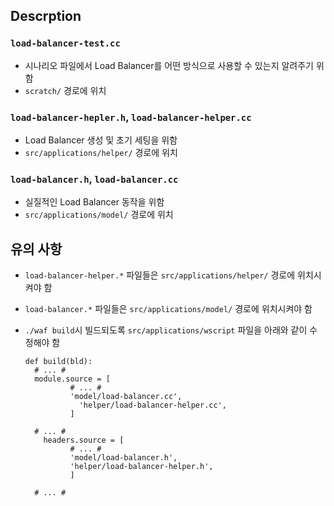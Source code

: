 ## Descrption

### `load-balancer-test.cc`

- 시나리오 파일에서 Load Balancer를 어떤 방식으로 사용할 수 있는지 알려주기 위함
- `scratch/` 경로에 위치

### `load-balancer-hepler.h`, `load-balancer-helper.cc`

- Load Balancer 생성 및 초기 세팅을 위함
- `src/applications/helper/` 경로에 위치

### `load-balancer.h`, `load-balancer.cc`

- 실질적인 Load Balancer 동작을 위함
- `src/applications/model/` 경로에 위치

## 유의 사항

- `load-balancer-helper.*` 파일들은 `src/applications/helper/` 경로에 위치시켜야 함

- `load-balancer.*` 파일들은 `src/applications/model/` 경로에 위치시켜야 함

- `./waf build`시 빌드되도록 `src/applications/wscript` 파일을 아래와 같이 수정해야 함

  ```
  def build(bld):
  	# ... #
  	module.source = [
  			# ... #
  			'model/load-balancer.cc',
              'helper/load-balancer-helper.cc',
  			]
  
  	# ... #
      headers.source = [
  			# ... #
  			'model/load-balancer.h',
  			'helper/load-balancer-helper.h',
  			]
  
  	# ... #
  ```

  
